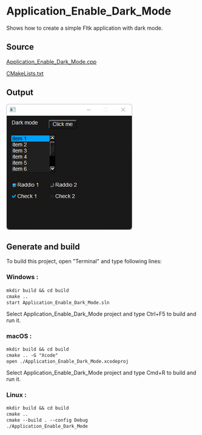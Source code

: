 # Application_Enable_Dark_Mode

Shows how to create a simple Fltk application with dark mode.

## Source

[Application_Enable_Dark_Mode.cpp](Application_Enable_Dark_Mode.cpp)

[CMakeLists.txt](CMakeLists.txt)

## Output

![output](../../../docs/Pictures/Examples/Application_Enable_Dark_Mode.png)

## Generate and build

To build this project, open "Terminal" and type following lines:

### Windows :

``` shell
mkdir build && cd build
cmake .. 
start Application_Enable_Dark_Mode.sln
```

Select Application_Enable_Dark_Mode project and type Ctrl+F5 to build and run it.

### macOS :

``` shell
mkdir build && cd build
cmake .. -G "Xcode"
open ./Application_Enable_Dark_Mode.xcodeproj
```

Select Application_Enable_Dark_Mode project and type Cmd+R to build and run it.

### Linux :

``` shell
mkdir build && cd build
cmake .. 
cmake --build . --config Debug
./Application_Enable_Dark_Mode
```
